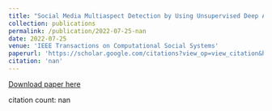 ```yaml
---
title: "Social Media Multiaspect Detection by Using Unsupervised Deep Active Attention"
collection: publications
permalink: /publication/2022-07-25-nan
date: 2022-07-25
venue: 'IEEE Transactions on Computational Social Systems'
paperurl: 'https://scholar.google.com/citations?view_op=view_citation&hl=en&user=CCckbEUAAAAJ&cstart=20&pagesize=80&citation_for_view=CCckbEUAAAAJ:IUKN3-7HHlwC'
citation: 'nan'
---
```

[Download paper here](https://scholar.google.com/citations?view_op=view_citation&hl=en&user=CCckbEUAAAAJ&cstart=20&pagesize=80&citation_for_view=CCckbEUAAAAJ:IUKN3-7HHlwC)

citation count: nan